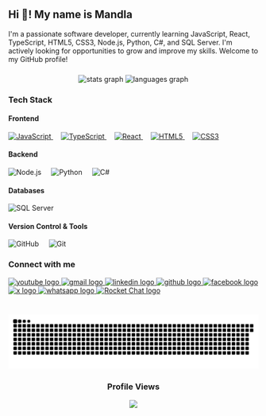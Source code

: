 <h2 align="left">Hi 👋! My name is Mandla</h2>
<p align="left">I'm a passionate software developer, currently learning JavaScript, React, TypeScript, HTML5, CSS3, Node.js, Python, C#, and SQL Server. I'm actively looking for opportunities to grow and improve my skills. Welcome to my GitHub profile!</p>

###

<div align="center">
  <img src="https://github-readme-stats.vercel.app/api?username=MandlaHlaoli&hide_title=false&hide_rank=false&show_icons=true&include_all_commits=true&count_private=true&disable_animations=false&theme=dracula&locale=en&hide_border=false" height="150" alt="stats graph" />
  <img src="https://github-readme-stats.vercel.app/api/top-langs?username=MandlaHlaoli&locale=en&hide_title=false&layout=compact&card_width=320&langs_count=5&theme=dark&hide_border=false" height="150" alt="languages graph" />
</div>



###

<div align="left">
  <h3>Tech Stack</h3>
  <h4>Frontend</h4>
  <a href="https://developer.mozilla.org/en-US/docs/Web/JavaScript" target="_blank">
  <img src="https://cdn.jsdelivr.net/gh/devicons/devicon/icons/javascript/javascript-original.svg" height="30" alt="JavaScript" />
</a>
<img width="12" />
<a href="https://www.typescriptlang.org/docs/" target="_blank">
  <img src="https://cdn.jsdelivr.net/gh/devicons/devicon/icons/typescript/typescript-original.svg" height="30" alt="TypeScript" />
</a>
<img width="12" />
<a href="https://reactjs.org/docs/getting-started.html" target="_blank">
  <img src="https://cdn.jsdelivr.net/gh/devicons/devicon/icons/react/react-original.svg" height="30" alt="React" />
</a>
<img width="12" />
<a href="https://developer.mozilla.org/en-US/docs/Web/HTML" target="_blank">
  <img src="https://cdn.jsdelivr.net/gh/devicons/devicon/icons/html5/html5-original.svg" height="30" alt="HTML5" />
</a>
<img width="12" />
<a href="https://developer.mozilla.org/en-US/docs/Web/CSS" target="_blank">
  <img src="https://cdn.jsdelivr.net/gh/devicons/devicon/icons/css3/css3-original.svg" height="30" alt="CSS3" />
</a>

  
  <h4>Backend</h4>
  <img src="https://cdn.jsdelivr.net/gh/devicons/devicon/icons/nodejs/nodejs-original.svg" height="30" alt="Node.js" />
  <img width="12" />
  <img src="https://cdn.jsdelivr.net/gh/devicons/devicon/icons/python/python-original.svg" height="30" alt="Python" />
  <img width="12" />
  <img src="https://cdn.jsdelivr.net/gh/devicons/devicon/icons/csharp/csharp-original.svg" height="30" alt="C#" />

  <h4>Databases</h4>
  <img src="https://cdn.jsdelivr.net/gh/devicons/devicon/icons/microsoftsqlserver/microsoftsqlserver-original.svg" height="30" alt="SQL Server" />

  <h4>Version Control & Tools</h4>
  <img src="https://cdn.jsdelivr.net/gh/devicons/devicon/icons/github/github-original.svg" height="30" alt="GitHub" />
  <img width="12" />
  <img src="https://cdn.jsdelivr.net/gh/devicons/devicon/icons/git/git-original.svg" height="30" alt="Git" />
</div>

###

<div align="left">
  <h3>Connect with me</h3>
  <a href="https://www.youtube.com/@mandlahlaoli2039" target="_blank">
    <img src="https://img.shields.io/static/v1?message=Youtube&logo=youtube&label=&color=FF0000&logoColor=white&labelColor=&style=for-the-badge" height="35" alt="youtube logo" />
  </a>
  <a href="mailto:mandlahlaoli@gmail.com" >
    <img src="https://img.shields.io/static/v1?message=Gmail&logo=gmail&label=&color=D14836&logoColor=white&labelColor=&style=for-the-badge" height="35" alt="gmail logo" />
  </a>
  <a href="https://www.linkedin.com/in/mandla-hlaoli-07144822b/" target="_blank">
    <img src="https://img.shields.io/static/v1?message=LinkedIn&logo=linkedin&label=&color=0077B5&logoColor=white&labelColor=&style=for-the-badge" height="35" alt="linkedin logo" />
  </a>
  <a href="https://github.com/MandlaHlaoli" target="_blank">
    <img src="https://img.shields.io/static/v1?message=GitHub&logo=github&label=&color=181717&logoColor=white&labelColor=&style=for-the-badge" height="35" alt="github logo" />
  </a>
  <a href="https://web.facebook.com/Mandla171/" target="_blank">
    <img src="https://img.shields.io/static/v1?message=Facebook&logo=facebook&label=&color=1877F2&logoColor=white&labelColor=&style=for-the-badge" height="35" alt="facebook logo" />
  </a>
  <a href="https://x.com/DumbaMbangula" target="_blank">
    <img src="https://img.shields.io/static/v1?message=X&logo=x&label=&color=000000&logoColor=white&labelColor=&style=for-the-badge" height="35" alt="x logo" />
  </a>
  <a href="https://wa.me/+27656194750" target="_blank">
    <img src="https://img.shields.io/static/v1?message=WhatsApp&logo=whatsapp&label=&color=25D366&logoColor=white&labelColor=&style=for-the-badge" height="35" alt="whatsapp logo" />
  </a>
  <a href="http://rocketchat.umuzi.org/direct/Mandla-Hlaoli" target="_blank">
    <img src="https://img.shields.io/static/v1?message=Rocket%20Chat&logo=rocketchat&label=&color=0061F2&logoColor=white&labelColor=&style=for-the-badge" height="35" alt="Rocket Chat logo" />
  </a>
</div>

###

<br clear="both">

<img alt="snake eating my contributions" src="https://raw.githubusercontent.com/sulaiman001221/sulaiman001221/output/github-contribution-grid-snake.svg" />



###

<h3 align="center">Profile Views</h3>
<div align="center">
  <img src="https://profile-counter.glitch.me/MandlaHlaoli/count.svg?" />
</div>
